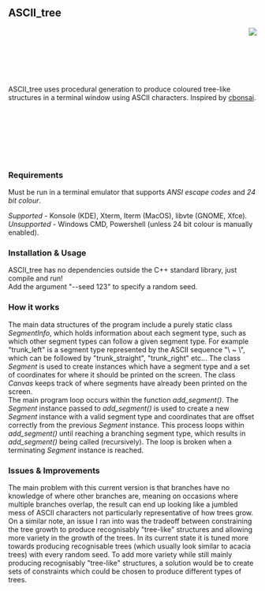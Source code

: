 ## ASCII_tree 

<img src="https://user-images.githubusercontent.com/73485794/147416532-d28aeccf-8a9d-417c-98c3-7184be14f05b.gif" align="right">
<br>
<br>
<br>
<br>
<br>
<br>

ASCII_tree uses procedural generation to produce coloured tree-like structures in a terminal window using ASCII characters.
Inspired by [cbonsai](https://gitlab.com/jallbrit/cbonsai).

<br>
<br>
<br>
<br>
<br>
<br>

### Requirements

Must be run in a terminal emulator that supports *ANSI escape codes* and *24 bit colour*. <br>

_Supported_ - Konsole (KDE), Xterm, Iterm (MacOS), libvte (GNOME, Xfce).<br>
_Unsupported_ - Windows CMD, Powershell (unless 24 bit colour is manually enabled).

### Installation & Usage
ASCII_tree has no dependencies outside the C++ standard library, just compile and run! <br>
Add the argument "--seed 123" to specify a random seed.

### How it works
The main data structures of the program include a purely static class _SegmentInfo_, which holds information about each segment type, such as which other segment types can follow a given segment type. For example "trunk_left" is a segment type represented by the ASCII sequence "\  ~ \\", which can be followed by "trunk_straight", "trunk_right" etc... The class _Segment_ is used to create instances which have a segment type and a set of coordinates for where it should be printed on the screen. The class _Canvas_ keeps track of where segments have already been printed on the screen. <br>
The main program loop occurs within the function _add_segment()_. The _Segment_ instance passed to _add_segment()_ is used to create a new _Segment_ instance with a valid segment type and coordinates that are offset correctly from the previous _Segment_ instance. This process loops within _add_segment()_ until reaching a branching segment type, which results in _add_segment()_ being called (recursively). The loop is broken when a terminating _Segment_ instance is reached.

### Issues & Improvements

The main problem with this current version is that branches have no knowledge of where other branches are, meaning on occasions where multiple branches overlap, the result can end up looking like a jumbled mess of ASCII characters not particularly representative of how trees grow.<br> On a similar note, an issue I ran into was the tradeoff between constraining the tree growth to produce recognisably "tree-like" structures and allowing more variety in the growth of the trees. In its current state it is tuned more towards producing recognisable trees (which usually look similar to acacia trees) with every random seed. To add more variety while still mainly producing recognisably "tree-like" structures, a solution would be to create sets of constraints which could be chosen to produce different types of trees.
